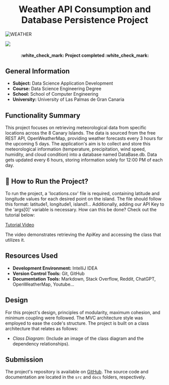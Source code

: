   <h1 align="center"> Weather API Consumption and Database Persistence Project </h1>
  
![WEATHER](https://github.com/Lauuaguiar/Lauuaguiar/assets/145450311/d148d92b-20cf-4795-a381-27cf448cacf9)

<p align="left">
   <img src="https://img.shields.io/badge/STATUS-PROJECT%20COMPLETED-green">
   </p>

<h4 align="center">
:white_check_mark: Project completed :white_check_mark:
</h4>


## General Information
- **Subject:** Data Science Application Development
- **Course:** Data Science Engineering Degree
- **School:** School of Computer Engineering
- **University:** University of Las Palmas de Gran Canaria

## Functionality Summary
This project focuses on retrieving meteorological data from specific locations across the 8 Canary Islands. The data is sourced from the free REST API, OpenWeatherMap, providing weather forecasts every 3 hours for the upcoming 5 days. The application's aim is to collect and store this meteorological information (temperature, precipitation, wind speed, humidity, and cloud condition) into a database named DataBase.db. Data gets updated every 6 hours, storing information solely for 12:00 PM of each day.

## :open_file_folder: How to Run the Project?
To run the project, a 'locations.csv' file is required, containing latitude and longitude values for each desired point on the island. The file should follow this format: latitude1, longitude1, island1... Additionally, adding our API Key to the 'args[0]' variable is necessary. How can this be done? Check out the tutorial below:

[Tutorial Video](https://github.com/Lauuaguiar/Lauuaguiar/assets/145450311/898aeb83-8f7e-414b-8c7e-fa9cee9218fb)

The video demonstrates retrieving the ApiKey and accessing the class that utilizes it.

## Resources Used
- **Development Environment:** IntelliJ IDEA
- **Version Control Tools:** Git, GitHub
- **Documentation Tools:** Markdown, Stack Overflow, Reddit, ChatGPT, OpenWeatherMap, Youtube...

## Design
For this project's design, principles of modularity, maximum cohesion, and minimum coupling were followed. The MVC architecture style was employed to ease the code's structure. The project is built on a class architecture that relates as follows:

- *Class Diagram*: (Include an image of the class diagram and the dependency relationships).

## Submission
The project's repository is available on [GitHub](https://github.com/Lauuaguiar/Weather.git). The source code and documentation are located in the `src` and `docs` folders, respectively.
